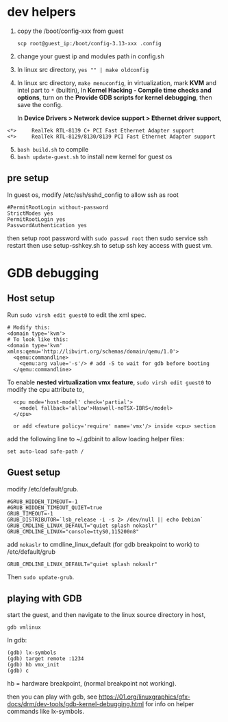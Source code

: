 # dev helpers

1. copy the /boot/config-xxx from guest

   `scp root@guest_ip:/boot/config-3.13-xxx .config`
2. change your guest ip and modules path in config.sh
3. In linux src directory, `yes "" | make oldconfig`
4. In linux src directory, `make menuconfig`, in virtualization, mark **KVM** and intel part to `*` (builtin),
   In **Kernel Hacking - Compile time checks and options**, turn on the
   **Provide GDB scripts for kernel debugging**, then save the config.

   In **Device Drivers > Network device support > Ethernet driver support**,

```
<*>     RealTek RTL-8139 C+ PCI Fast Ethernet Adapter support
<*>     RealTek RTL-8129/8130/8139 PCI Fast Ethernet Adapter support
```
5. `bash build.sh` to compile
6. `bash update-guest.sh` to install new kernel for guest os

## pre setup

In guest os, modify /etc/ssh/sshd_config to allow ssh as root

```shell
#PermitRootLogin without-password
StrictModes yes
PermitRootLogin yes
PasswordAuthentication yes
```

then setup root password with `sudo passwd root`
then sudo service ssh restart
then use setup-sshkey.sh to setup ssh key access with guest vm.

# GDB debugging

## Host setup

Run `sudo virsh edit guest0` to edit the xml spec.

```
# Modify this:
<domain type='kvm'>
# To look like this:
<domain type='kvm' xmlns:qemu='http://libvirt.org/schemas/domain/qemu/1.0'>
  <qemu:commandline>
    <qemu:arg value='-s'/> # add -S to wait for gdb before booting
  </qemu:commandline>
```

To enable **nested virtualization vmx feature**, `sudo virsh edit guest0` to modify the cpu attribute to,
```
  <cpu mode='host-model' check='partial'>
    <model fallback='allow'>Haswell-noTSX-IBRS</model>
  </cpu>

  or add <feature policy='require' name='vmx'/> inside <cpu> section
```

add the following line to ~/.gdbinit to allow loading helper files:

```
set auto-load safe-path /
```

## Guest setup
modify /etc/default/grub.

```
#GRUB_HIDDEN_TIMEOUT=-1
#GRUB_HIDDEN_TIMEOUT_QUIET=true
GRUB_TIMEOUT=-1
GRUB_DISTRIBUTOR=`lsb_release -i -s 2> /dev/null || echo Debian`
GRUB_CMDLINE_LINUX_DEFAULT="quiet splash nokaslr"
GRUB_CMDLINE_LINUX="console=ttyS0,115200n8"
```

add `nokaslr` to cmdline_linux_default (for gdb breakpoint to work)
to /etc/default/grub
```
GRUB_CMDLINE_LINUX_DEFAULT="quiet splash nokaslr"
```

Then `sudo update-grub`.

## playing with GDB

start the guest, and then navigate to the linux source directory in host,

```
gdb vmlinux
```

In gdb:

```
(gdb) lx-symbols
(gdb) target remote :1234
(gdb) hb vmx_init
(gdb) c
```
hb = hardware breakpoint, (normal breakpoint not working).

then you can play with gdb, see https://01.org/linuxgraphics/gfx-docs/drm/dev-tools/gdb-kernel-debugging.html for info on helper commands
like lx-symbols.
